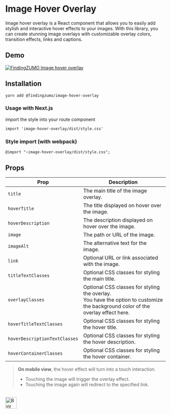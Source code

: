 # Image Hover Overlay
Image hover overlay is a React component that allows you to easily add stylish and interactive hover effects to your images. With this library, you can create stunning image overlays with customizable overlay colors, transition effects, links and captions.

## Demo

[![FindingZUMO Image hover overlay](https://s11.gifyu.com/images/SuUxM.gif)](https://gifyu.com/image/SuUxM)

## Installation
```
yarn add @findingzumo/image-hover-overlay
```

### Usage with Next.js
import the style into your route component
```
import 'image-hover-overlay/dist/style.css'
```
### Style import (with webpack)
```
@import "~image-hover-overlay/dist/style.css";
```

## Props

| Prop                           | Description                                       |
|------------------------------- |-------------------------------------------------- |
| `title`                        | The main title of the image overlay.               |
| `hoverTitle`                   | The title displayed on hover over the image.       |
| `hoverDescription`             | The description displayed on hover over the image. |
| `image`                        | The path or URL of the image.                      |
| `imageAlt`                     | The alternative text for the image.                |
| `link`                         | Optional URL or link associated with the image.         |
| `titleTextClasses`             | Optional CSS classes for styling the main title.   |
| `overlayClasses`               | Optional CSS classes for styling the overlay. <br/> You have the option to customize the background color of the overlay effect here.  |
| `hoverTitleTextClasses`        | Optional CSS classes for styling the hover title.   |
| `hoverDescriptionTextClasses`  | Optional CSS classes for styling the hover description. |
| `hoverContainerClasses`        | Optional CSS classes for styling the hover container. |

>**On mobile view**, the hover effect will turn into a touch interaction.
>- Touching the image will trigger the overlay effect.
>- Touching the image again will redirect to the specified link.

<br/>
<a href='https://ko-fi.com/Q5Q2M17WJ' target='_blank'><img height='36' style='border:0px;height:36px;' src='https://storage.ko-fi.com/cdn/kofi1.png?v=3' border='0' alt='Buy Me a Coffee at ko-fi.com' /></a> 
